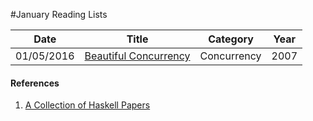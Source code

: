 #January Reading Lists

| Date       | Title         | Category  | Year  |
| ---------- |---------------| ----------|-------|
| 01/05/2016 | [Beautiful Concurrency](http://research.microsoft.com/pubs/74063/beautiful.pdf) | Concurrency | 2007



#### References
1. [A Collection of Haskell Papers](http://www.stephendiehl.com/posts/essential_haskell.html)
